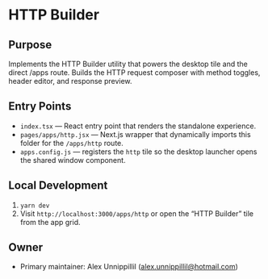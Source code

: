 # HTTP Builder

## Purpose
Implements the HTTP Builder utility that powers the desktop tile and the direct /apps route. Builds the HTTP request composer with method toggles, header editor, and response preview.

## Entry Points
- `index.tsx` — React entry point that renders the standalone experience.
- `pages/apps/http.jsx` — Next.js wrapper that dynamically imports this folder for the `/apps/http` route.
- `apps.config.js` — registers the `http` tile so the desktop launcher opens the shared window component.

## Local Development
1. `yarn dev`
2. Visit `http://localhost:3000/apps/http` or open the “HTTP Builder” tile from the app grid.

## Owner
- Primary maintainer: Alex Unnippillil (alex.unnippillil@hotmail.com)
